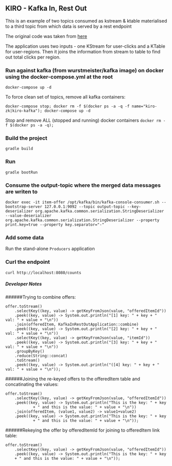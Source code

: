 ## KIRO - Kafka In, Rest Out

This is an example of two topics consumed as kstream & ktable materialised to a third topic from which data is served by a rest endpoint 

The original code was taken from [here](https://github.com/spring-cloud/spring-cloud-stream-samples/tree/master/kafka-streams-samples/kafka-streams-table-join)

The application uses two inputs - one KStream for user-clicks and a KTable for user-regions.
Then it joins the information from stream to table to find out total clicks per region.

### Run against kafka (from wurstmeister/kafka image) on docker using the docker-compose.yml at the root 

`docker-compose up -d`

To force clean set of topics, remove all kafka containers:

`docker-compose stop; docker rm -f $(docker ps -a -q -f name="kiro-zk|kiro-kafka"); docker-compose up -d`
 
Stop and remove ALL (stopped and running) docker containers
`docker rm -f $(docker ps -a -q);` 

### Build the project

`gradle build`

### Run

`gradle bootRun`

### Consume the output-topic where the merged data messages are writen to

`docker exec -it item-offer /opt/kafka/bin/kafka-console-consumer.sh --bootstrap-server 127.0.0.1:9092 --topic output-topic --key-deserializer org.apache.kafka.common.serialization.StringDeserializer --value-deserializer org.apache.kafka.common.serialization.StringDeserializer --property print.key=true --property key.separator="-"`

### Add some data

Run the stand-alone `Producers` application

### Curl the endpoint

`curl http://localhost:8080/counts`

##### Developer Notes

######Trying to combine offers:
```
offer.toStream()
    .selectKey((key, value) -> getKeyFromJson(value, "offeredItemId"))
    .peek((key, value) -> System.out.println("[1] key: " + key + " val: " + value + "\n"))
    .join(offeredItem, KafkaInRestOutApplication::combine)
    .peek((key, value) -> System.out.println("[2] key: " + key + " val: " + value + "\n"))
    .selectKey((key, value) -> getKeyFromJson(value, "itemId"))
    .peek((key, value) -> System.out.println("[3] key: " + key + " val: " + value + "\n"))
    .groupByKey()
    .reduce(String::concat)
    .toStream()
    .peek((key, value) -> System.out.println("([4] key: " + key + " val: " + value + "\n"));
```

######Joining the re-keyed offers to the offeredItem table and concatinating the values:
```
offer.toStream()
    .selectKey((key, value) -> getKeyFromJson(value, "offeredItemId"))
    .peek((key, value) -> System.out.println("This is the key: " + key
            + " and this is the value: " + value + "\n"))
    .join(offeredItem, (value1, value2) -> value1+value2)
    .peek((key, value) -> System.out.println("This is the key: " + key
            + " and this is the value: " + value + "\n"));
```

######Rekeying the offer by offeredItemId for joining to offeredItem link table:

```
offer.toStream()
    .selectKey((key, value) -> getKeyFromJson(value, "offeredItemId"))
    .peek((key, value) -> System.out.println("This is the key: " + key
    + " and this is the value: " + value + "\n"));
```
